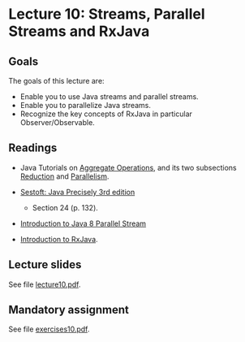 # Lecture 10: Streams, Parallel Streams and RxJava

## Goals

The goals of this lecture are:

* Enable you to use Java streams and parallel streams.
* Enable you to parallelize Java streams.
* Recognize the key concepts of RxJava in particular Observer/Observable.

## Readings

* Java Tutorials on [Aggregate Operations](https://docs.oracle.com/javase/tutorial/collections/streams/index.html), and its two subsections [Reduction](https://docs.oracle.com/javase/tutorial/collections/streams/reduction.html) and [Parallelism](https://docs.oracle.com/javase/tutorial/collections/streams/parallelism.html).

* [Sestoft: Java Precisely 3rd edition](reading-material/javaprecisely-3rd-draft-streams.pdf)
  * Section 24 (p. 132).

* [Introduction to Java 8 Parallel Stream](https://medium.com/javarevisited/java-8-parallel-stream-java2blog-e1254e593763)

* [Introduction to RxJava](https://www.baeldung.com/rx-java).


## Lecture slides

See file [lecture10.pdf](https://github.itu.dk/jst/PCPP2024-Public/blob/main/week10/lecture10Preliminary.pdf).

## Mandatory assignment

See file [exercises10.pdf](https://github.itu.dk/jst/PCPP2024-Public/blob/main/week10/exercises10.pdf).
